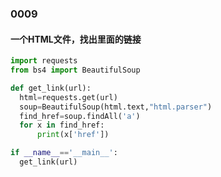 ### 0009
#### 一个HTML文件，找出里面的链接

```python
import requests
from bs4 import BeautifulSoup

def get_link(url):
  html=requests.get(url)
  soup=BeautifulSoup(html.text,"html.parser")
  find_href=soup.findAll('a')
  for x in find_href:
      print(x['href'])

if __name__=='__main__':
  get_link(url)
```
